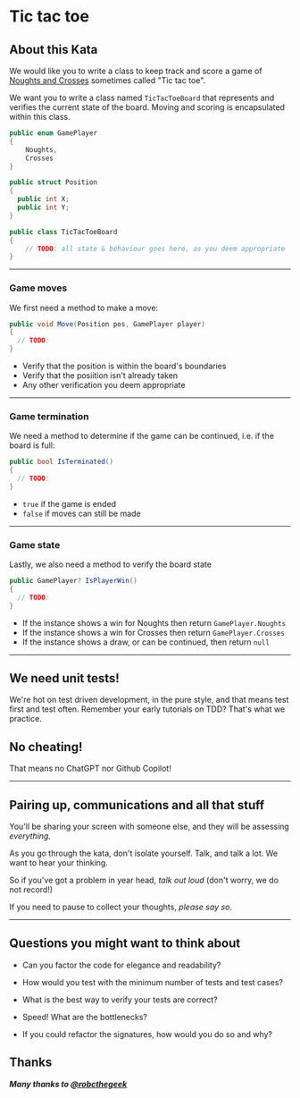 # Tic tac toe 

## About this Kata ##

We would like you to write a class to keep track and score a game of [Noughts and Crosses](https://en.wikipedia.org/wiki/Tic-tac-toe) sometimes called "Tic tac toe".

We want you to write a class named ``TicTacToeBoard`` that represents and verifies the current state of the board. Moving and scoring is encapsulated within this class.

```csharp
public enum GamePlayer
{
    Noughts,
    Crosses
}

public struct Position 
{
  public int X;
  public int Y;
}

public class TicTacToeBoard 
{
    // TODO: all state & behaviour goes here, as you deem appropriate
}
```

---

### Game moves

We first need a method to make a move:

```csharp
public void Move(Position pos, GamePlayer player)
{
  // TODO:
}
```

- Verify that the position is within the board's boundaries
- Verify that the posiition isn't already taken
- Any other verification you deem appropriate

---

### Game termination

We need a method to determine if the game can be continued, i.e. if the board is full:

```csharp
public bool IsTerminated()
{
  // TODO: 
}
```

- ``true`` if the game is ended
- ``false`` if moves can still be made

---

### Game state

Lastly, we also need a method to verify the board state

```csharp
public GamePlayer? IsPlayerWin() 
{
  // TODO:
}
```

- If the instance shows a win for Noughts then return ``GamePlayer.Noughts``
- If the instance shows a win for Crosses then return ``GamePlayer.Crosses``
- If the instance shows a draw, or can be continued, then return ``null``


---

## We need unit tests!

We're hot on test driven development, in the pure style, and that means test first and test often. Remember your early tutorials on TDD? That's what we practice.

## No cheating!

That means no ChatGPT nor Github Copilot!

---

## Pairing up, communications and all that stuff

You'll be sharing your screen with someone else, and they will be assessing *everything.*

As you go through the kata, don't isolate yourself. Talk, and talk a lot. We want to hear your thinking. 

So if you've got a problem in year head, *talk out loud* (don't worry, we do not record!)

If you need to pause to collect your thoughts, *please say so*. 

---

## Questions you might want to think about

* Can you factor the code for elegance and readability?

* How would you test with the minimum number of tests and test cases?

* What is the best way to verify your tests are correct?

* Speed! What are the bottlenecks?

* If you could refactor the signatures, how would you do so and why? 

## Thanks

***Many thanks to [@robcthegeek](https://github.com/robcthegeek)***
